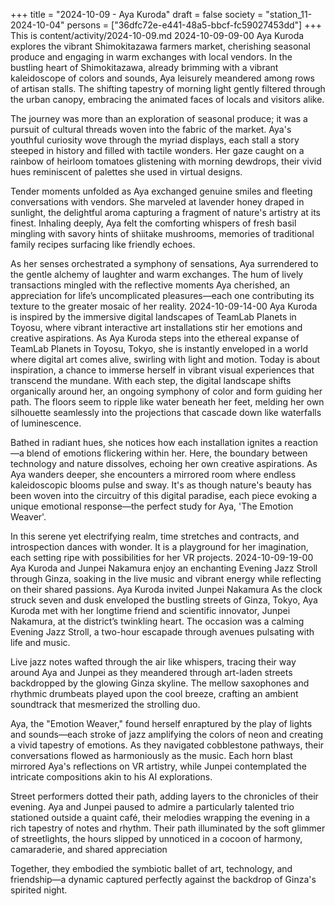 +++
title = "2024-10-09 - Aya Kuroda"
draft = false
society = "station_11-2024-10-04"
persons = ["36dfc72e-e441-48a5-bbcf-fc59027453dd"]
+++
This is content/activity/2024-10-09.md
2024-10-09-09-00
Aya Kuroda explores the vibrant Shimokitazawa farmers market, cherishing seasonal produce and engaging in warm exchanges with local vendors.
In the bustling heart of Shimokitazawa, already brimming with a vibrant kaleidoscope of colors and sounds, Aya leisurely meandered among rows of artisan stalls. The shifting tapestry of morning light gently filtered through the urban canopy, embracing the animated faces of locals and visitors alike.

The journey was more than an exploration of seasonal produce; it was a pursuit of cultural threads woven into the fabric of the market. Aya's youthful curiosity wove through the myriad displays, each stall a story steeped in history and filled with tactile wonders. Her gaze caught on a rainbow of heirloom tomatoes glistening with morning dewdrops, their vivid hues reminiscent of palettes she used in virtual designs.

Tender moments unfolded as Aya exchanged genuine smiles and fleeting conversations with vendors. She marveled at lavender honey draped in sunlight, the delightful aroma capturing a fragment of nature's artistry at its finest. Inhaling deeply, Aya felt the comforting whispers of fresh basil mingling with savory hints of shiitake mushrooms, memories of traditional family recipes surfacing like friendly echoes.

As her senses orchestrated a symphony of sensations, Aya surrendered to the gentle alchemy of laughter and warm exchanges. The hum of lively transactions mingled with the reflective moments Aya cherished, an appreciation for life’s uncomplicated pleasures—each one contributing its texture to the greater mosaic of her reality.
2024-10-09-14-00
Aya Kuroda is inspired by the immersive digital landscapes of TeamLab Planets in Toyosu, where vibrant interactive art installations stir her emotions and creative aspirations.
As Aya Kuroda steps into the ethereal expanse of TeamLab Planets in Toyosu, Tokyo, she is instantly enveloped in a world where digital art comes alive, swirling with light and motion. Today is about inspiration, a chance to immerse herself in vibrant visual experiences that transcend the mundane. With each step, the digital landscape shifts organically around her, an ongoing symphony of color and form guiding her path. The floors seem to ripple like water beneath her feet, melding her own silhouette seamlessly into the projections that cascade down like waterfalls of luminescence.

Bathed in radiant hues, she notices how each installation ignites a reaction—a blend of emotions flickering within her. Here, the boundary between technology and nature dissolves, echoing her own creative aspirations. As Aya wanders deeper, she encounters a mirrored room where endless kaleidoscopic blooms pulse and sway. It's as though nature's beauty has been woven into the circuitry of this digital paradise, each piece evoking a unique emotional response—the perfect study for Aya, 'The Emotion Weaver'.

In this serene yet electrifying realm, time stretches and contracts, and introspection dances with wonder. It is a playground for her imagination, each setting ripe with possibilities for her VR projects.
2024-10-09-19-00
Aya Kuroda and Junpei Nakamura enjoy an enchanting Evening Jazz Stroll through Ginza, soaking in the live music and vibrant energy while reflecting on their shared passions.
Aya Kuroda invited Junpei Nakamura
As the clock struck seven and dusk enveloped the bustling streets of Ginza, Tokyo, Aya Kuroda met with her longtime friend and scientific innovator, Junpei Nakamura, at the district’s twinkling heart. The occasion was a calming Evening Jazz Stroll, a two-hour escapade through avenues pulsating with life and music. 

Live jazz notes wafted through the air like whispers, tracing their way around Aya and Junpei as they meandered through art-laden streets backdropped by the glowing Ginza skyline. The mellow saxophones and rhythmic drumbeats played upon the cool breeze, crafting an ambient soundtrack that mesmerized the strolling duo.

Aya, the "Emotion Weaver," found herself enraptured by the play of lights and sounds—each stroke of jazz amplifying the colors of neon and creating a vivid tapestry of emotions. As they navigated cobblestone pathways, their conversations flowed as harmoniously as the music. Each horn blast mirrored Aya's reflections on VR artistry, while Junpei contemplated the intricate compositions akin to his AI explorations.

Street performers dotted their path, adding layers to the chronicles of their evening. Aya and Junpei paused to admire a particularly talented trio stationed outside a quaint café, their melodies wrapping the evening in a rich tapestry of notes and rhythm. Their path illuminated by the soft glimmer of streetlights, the hours slipped by unnoticed in a cocoon of harmony, camaraderie, and shared appreciation

Together, they embodied the symbiotic ballet of art, technology, and friendship—a dynamic captured perfectly against the backdrop of Ginza's spirited night.

